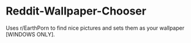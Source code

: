 # Reddit-Wallpaper-Chooser
Uses r/EarthPorn to find nice pictures and sets them as your wallpaper [WINDOWS ONLY].

